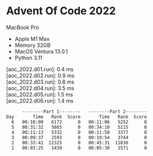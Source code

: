 # Advent Of Code 2022

MacBook Pro
- Apple M1 Max
- Memory 32GB 
- MacOS Ventura 13.0.1
- Python 3.11


[aoc_2022.d01.run]: 0.4 ms \
[aoc_2022.d02.run]: 0.9 ms \
[aoc_2022.d03.run]: 0.8 ms \
[aoc_2022.d04.run]: 3.5 ms \
[aoc_2022.d05.run]: 1.5 ms \
[aoc_2022.d06.run]: 1.4 ms

```             
      --------Part 1--------   --------Part 2--------
Day       Time   Rank  Score       Time   Rank  Score
  6   00:10:00   6172      0   00:11:06   5252      0  
  5   00:31:32   5865      0   00:34:10   5115      0  
  4   00:11:13   5332      0   00:11:58   3377      0
  3   00:09:37   2593      0   00:19:54   3744      0
  2   00:33:41  12325      0   00:45:31  11836      0
  1   00:03:25   1439      0   00:05:30   1571      0
  ```
